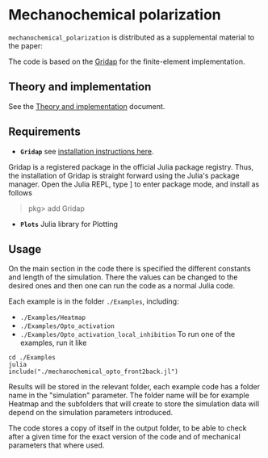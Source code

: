 # Mechanochemical polarization

`mechanochemical_polarization` is distributed as a supplemental material to the paper:

> 

The code is based on the [Gridap](https://github.com/gridap/Gridap.jl) for the finite-element implementation.

## Theory and implementation

See the [Theory and implementation](theory_implementation.md) document.

## Requirements

* **`Gridap`** see [installation instructions here](https://github.com/gridap/Gridap.jl?tab=readme-ov-file#readme).

Gridap is a registered package in the official Julia package registry. Thus, the installation of Gridap is straight forward using the Julia's package manager. Open the Julia REPL, type ] to enter package mode, and install as follows

>pkg> add Gridap

* **`Plots`** Julia library for Plotting


## Usage

On the main section in the code there is specified the different constants and length of the simulation. There the values can be changed to the desired ones and then one can run the code as a normal Julia code.

Each example is in the folder `./Examples`, including:
* `./Examples/Heatmap`
* `./Examples/Opto_activation` 
* `./Examples/Opto_activation_local_inhibition` 
To run one of the examples, run it like
```
cd ./Examples
julia
include("./mechanochemical_opto_front2back.jl")

```

Results will be stored in the relevant folder, each example code has a folder name in the "simulation" parameter. The folder name will be for example Heatmap and the subfolders that will create to store the simulation data will depend on the simulation parameters introduced.

The code stores a copy of itself in the output folder, to be able to check after a given time for the exact version of the code and of mechanical parameters that where used.
